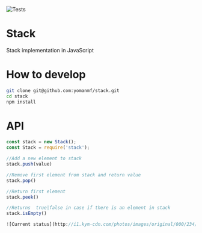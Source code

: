 ![Tests](https://travis-ci.org/yomanmf/stack.svg?branch=master)
# Stack
Stack implementation in JavaScript

# How to develop
```bash
git clone git@github.com:yomanmf/stack.git
cd stack
npm install
```

# API
```javascript
const stack = new Stack();
const Stack = require('stack');

//Add a new element to stack
stack.push(value)

//Remove first element from stack and return value
stack.pop()

//Return first element
stack.peek()

//Returns  true|false in case if there is an element in stack
stack.isEmpty() 

![Current status](http://i1.kym-cdn.com/photos/images/original/000/234/739/fa5.jpg)
```
